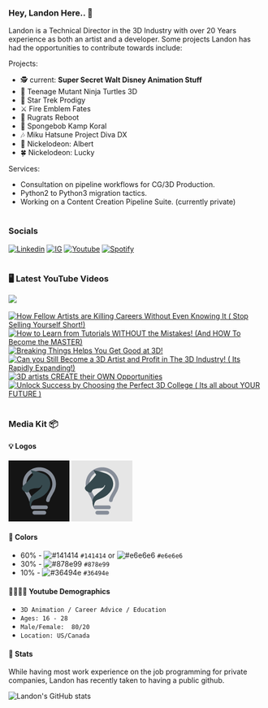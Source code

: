 ### Hey, Landon Here.. 👋

Landon is a Technical Director in the 3D Industry with over 20 Years experience as both an artist and a developer. Some projects Landon has had the opportunities to contribute towards include:
  
Projects:
- 🕵️‍ current: **Super Secret Walt Disney Animation Stuff**
- 🐢 Teenage Mutant Ninja Turtles 3D
- 🌠 Star Trek Prodigy
- ⚔ Fire Emblem Fates
- 👶 Rugrats Reboot
- 🧽 Spongebob Kamp Koral
- 🎶 Miku Hatsune Project Diva DX
- 🎄 Nickelodeon: Albert
- 🍀 Nickelodeon: Lucky

Services:
- Consultation on pipeline workflows for CG/3D Production.
- Python2 to Python3 migration tactics. 
- Working on a Content Creation Pipeline Suite. (currently private)

#

### Socials
[![Linkedin](https://img.shields.io/badge/LinkedIn-Ln-blue)](https://www.linkedin.com/in/landonginn/)
[![IG](https://img.shields.io/badge/Instagram-IG-red)](https://www.instagram.com/landon_ginn) 
[![Youtube](https://img.shields.io/badge/Youtube-Yt-red)](https://www.youtube.com/@realizedesign)
[![Spotify](https://img.shields.io/badge/Spotify-Sp-green)](https://open.spotify.com/artist/1lLFZSFcEJfv60W3irPazK?si=KpXlGhzuTSupH0QBr9M8EQ)



#

### 🖥 Latest YouTube Videos

[<img src="https://custom-icon-badges.demolab.com/badge/-Subscribe%20For%20More-red?style=for-the-badge&logo=video&logoColor=white"/>](https://www.youtube.com/@realizedesign?sub_confirmation=1)

<!-- BEGIN YOUTUBE-CARDS -->
[![How Fellow Artists are Killing Careers Without Even Knowing It ( Stop Selling Yourself Short!)](https://ytcards.demolab.com/?id=C9QRPPrUgQQ&title=How+Fellow+Artists+are+Killing+Careers+Without+Even+Knowing+It+%28+Stop+Selling+Yourself+Short%21%29&lang=en&timestamp=1679295606&background_color=%230d1117&title_color=%23ffffff&stats_color=%23dedede&width=250&duration=322 "How Fellow Artists are Killing Careers Without Even Knowing It ( Stop Selling Yourself Short!)")](https://www.youtube.com/watch?v=C9QRPPrUgQQ)
[![How to Learn from Tutorials WITHOUT the Mistakes! (And HOW To Become the MASTER)](https://ytcards.demolab.com/?id=gwZIg4iuG3M&title=How+to+Learn+from+Tutorials+WITHOUT+the+Mistakes%21+%28And+HOW+To+Become+the+MASTER%29&lang=en&timestamp=1678716023&background_color=%230d1117&title_color=%23ffffff&stats_color=%23dedede&width=250&duration=150 "How to Learn from Tutorials WITHOUT the Mistakes! (And HOW To Become the MASTER)")](https://www.youtube.com/watch?v=gwZIg4iuG3M)
[![Breaking Things Helps You Get Good at 3D!](https://ytcards.demolab.com/?id=Z3AA64fEg5E&title=Breaking+Things+Helps+You+Get+Good+at+3D%21&lang=en&timestamp=1678478424&background_color=%230d1117&title_color=%23ffffff&stats_color=%23dedede&width=250&duration=17 "Breaking Things Helps You Get Good at 3D!")](https://www.youtube.com/watch?v=Z3AA64fEg5E)
[![Can you Still Become a 3D Artist and Profit in The 3D Industry! ( Its Rapidly Expanding!)](https://ytcards.demolab.com/?id=tnOMUC9R4xg&title=Can+you+Still+Become+a+3D+Artist+and+Profit+in+The+3D+Industry%21+%28+Its+Rapidly+Expanding%21%29&lang=en&timestamp=1678114842&background_color=%230d1117&title_color=%23ffffff&stats_color=%23dedede&width=250&duration=245 "Can you Still Become a 3D Artist and Profit in The 3D Industry! ( Its Rapidly Expanding!)")](https://www.youtube.com/watch?v=tnOMUC9R4xg)
[![3D artists CREATE their OWN Opportunities](https://ytcards.demolab.com/?id=Su0KBa4iMyQ&title=3D+artists+CREATE+their+OWN+Opportunities&lang=en&timestamp=1677873614&background_color=%230d1117&title_color=%23ffffff&stats_color=%23dedede&width=250&duration=18 "3D artists CREATE their OWN Opportunities")](https://www.youtube.com/watch?v=Su0KBa4iMyQ)
[![Unlock Success by Choosing the Perfect 3D College ( Its all about YOUR FUTURE )](https://ytcards.demolab.com/?id=D804GZK1tBo&title=Unlock+Success+by+Choosing+the+Perfect+3D+College+%28+Its+all+about+YOUR+FUTURE+%29&lang=en&timestamp=1677510007&background_color=%230d1117&title_color=%23ffffff&stats_color=%23dedede&width=250&duration=233 "Unlock Success by Choosing the Perfect 3D College ( Its all about YOUR FUTURE )")](https://www.youtube.com/watch?v=D804GZK1tBo)
<!-- END YOUTUBE-CARDS -->

#

### Media Kit 📦

<!-- [Banner](img/banner/realizedesign_banner.svg) -->

#### 💡 Logos

![Dark Logo](img/logo/realizedesign_dark.png) ![Light Logo](img/logo/realizedesign_light.png)

#### 🎨 Colors

- 60% - ![#141414](https://placehold.co/15x15/141414/141414.png) `#141414` or ![#e6e6e6](https://placehold.co/15x15/e6e6e6/e6e6e6.png) `#e6e6e6`
- 30% - ![#878e99](https://placehold.co/15x15/878e99/878e99.png) `#878e99`
- 10% - ![#36494e](https://placehold.co/15x15/36494e/36494e.png) `#36494e`

#### 👨‍👩‍👧‍👦 Youtube Demographics
- `3D Animation / Career Advice / Education`
- `Ages: 16 - 28`
- `Male/Female:  80/20`
- `Location: US/Canada`


#### 🧮 Stats

While having most work experience on the job programming for private companies, Landon has recently taken to having a public github.

![Landon's GitHub stats](https://github-readme-stats.vercel.app/api?username=landonjpginn&show_icons=true&theme=gruvbox)

<!-- ![GitHub Streak](https://streak-stats.demolab.com?user=landonjpginn&theme=gruvbox&border_radius=4.5) -->

#

